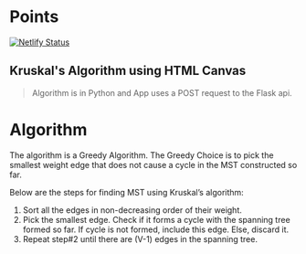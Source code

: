 # Points
[![Netlify Status](https://api.netlify.com/api/v1/badges/361d60e0-635d-4e3f-b1df-01e9337e924c/deploy-status)](https://app.netlify.com/sites/modest-hypatia-c57da4/deploys)

## Kruskal's Algorithm using HTML Canvas

> Algorithm is in Python and App uses a POST request to the Flask api.
# Algorithm
The algorithm is a Greedy Algorithm. The Greedy Choice is to pick the smallest weight edge that does not cause a cycle in the MST constructed so far.

Below are the steps for finding MST using Kruskal’s algorithm:
1. Sort all the edges in non-decreasing order of their weight.
2. Pick the smallest edge. Check if it forms a cycle with the spanning tree formed so far. If cycle is not formed, include this edge. Else, discard it.
3. Repeat step#2 until there are (V-1) edges in the spanning tree.

